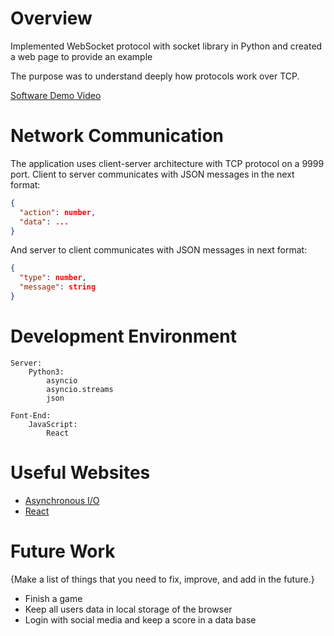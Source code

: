 # Overview


Implemented WebSocket protocol with socket library in Python and created a web page to provide an example

The purpose was to understand deeply how protocols work over TCP.

[Software Demo Video](https://youtu.be/Nqh7iw0pFfI)

# Network Communication
The application uses client-server architecture with TCP protocol on a 9999 port.
Client to server communicates with JSON messages in the next format:
```json
{
  "action": number,
  "data": ...
}
```

And server to client communicates with JSON messages in next format:
```json
{
  "type": number,
  "message": string
}
```


# Development Environment

    Server: 
        Python3:
            asyncio
            asyncio.streams
            json
    
    Font-End:
        JavaScript:
            React
    

# Useful Websites

* [Asynchronous I/O](https://docs.python.org/3/library/asyncio.html)
* [React](https://react.dev/)

# Future Work

{Make a list of things that you need to fix, improve, and add in the future.}
* Finish a game
* Keep all users data in local storage of the browser
* Login with social media and keep a score in a data base